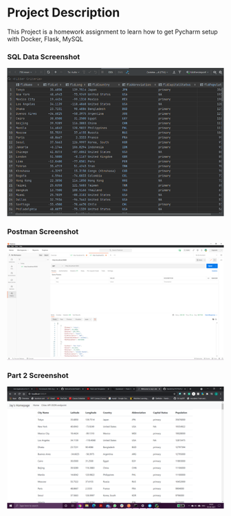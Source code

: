# Project Description
This Project is a homework assignment to learn how to get Pycharm setup with Docker, Flask, MySQL

### SQL Data Screenshot
![SQL Data Output](screenshots/Capture2.PNG)

### Postman Screenshot
![postman request output](screenshots/Capture1.PNG)

### Part 2 Screenshot
![Part 2: Database Project](screenshots/Capture3-part2-ss.png)
